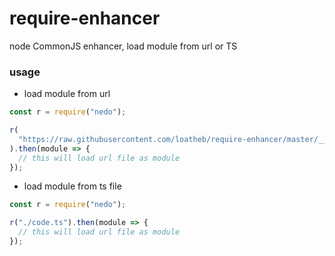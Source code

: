 # require-enhancer

node CommonJS enhancer, load module from url or TS

### usage

- load module from url

```js
const r = require("nedo");

r(
  "https://raw.githubusercontent.com/loatheb/require-enhancer/master/__test/case/code.js"
).then(module => {
  // this will load url file as module
});
```

- load module from ts file

```js
const r = require("nedo");

r("./code.ts").then(module => {
  // this will load url file as module
});
```
